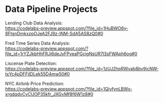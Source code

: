 # Data Pipeline Projects

Lending Club Data Analysis:  
https://codelabs-preview.appspot.com/?file_id=1HuBWO6y-8FtgnDmkxzpOJeA2FJ9z-INM-SdA5AS8zQ0#0  

Fred Time Series Data Analysis:  
https://codelabs-preview.appspot.com/?file_id=1rYZJkbHhFRJj6deJxFPveaPGcjgNsUR7l3sFWAph6og#0  

Liscense Plate Detection:  
https://codelabs-preview.appspot.com/?file_id=1zUJ2hpRWvab8by9icNW-txYc4pDFFjIDLek55D4mw50#0  

NYC Airbnb Price Prediction:  
https://codelabs-preview.appspot.com/?file_id=1QiyfynLBWx-xrgdqdvCyCUOP35kfr_JXGvMf8f6W1z8#0  
